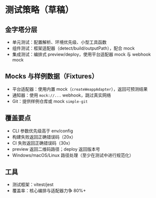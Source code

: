 # 测试策略（草稿）

## 金字塔分层

- 单元测试：配置解析、环境优先级、小型工具函数
- 组件测试：框架适配器（detect/build/outputPath），配合 mock
- 集成测试：编排式 preview/deploy，使用平台适配器 mock 与 webhook mock

## Mocks 与样例数据（Fixtures）

- 平台适配器：使用内置 mock（`createWeappAdapter`），返回可预测结果
- 通知器：使用 `mock://...` webhook，跳过真实网络
- Git：提供样例仓库或 mock `simple-git`

## 覆盖要点

- CLI 参数优先级高于 env/config
- 构建失败返回正确错误码（20x）
- CI 失败返回正确错误码（30x）
- preview 返回二维码路径；deploy 返回版本号
- Windows/macOS/Linux 路径处理（至少在测试中进行规范化）

## 工具

- 测试框架：vitest/jest
- 覆盖率：核心编排与适配器力争 80%+


